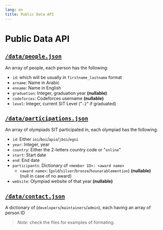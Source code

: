 ```yaml
---
lang: en
title: Public Data API
---
```

# Public Data API

## [`/data/people.json`](/data/people.json)
An array of people, each person has the following:
- `id`: which will be usually in `firstname_lastname` format
- `arname`: Name in Arabic
- `enname`: Name in English 
- `graduation`: Integer, graduation year **(nullable)**
- `codeforces`: Codeforces username **(nullable)**
- `level`: Integer, current SIT Level ("`-2`" if graduated)

## [`/data/participations.json`](/data/participations.json)
An array of olympiads SIT participated in, each olympiad has the following:
- `id`: Either `ioi`/`boi`/`apio`/`jboi`/`egoi`
- `year`: Integer, year
- `country`: Either the 2-letters country code or "`online`"
- `start`: Start date
- `end`: End date
- `participants`: Dictionary of `<member ID>: <award name>`
    - `<award name>`: (`gold`/`silver`/`bronze`/`hounarablemention`) **(nullable)** (null in case of no award)
- `website`: Olympiad website of that year **(nullable)**

## [`/data/contact.json`](/data/contact.json)
A dictionary of (`developers`/`maintainers`/`admin`), each having an array of person ID

> *Note*:
> check the files for examples of formating.
